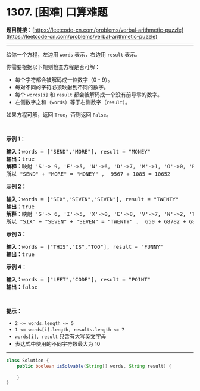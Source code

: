 # 1307. [困难] 口算难题

**题目链接：**[https://leetcode-cn.com/problems/verbal-arithmetic-puzzle](https://leetcode-cn.com/problems/verbal-arithmetic-puzzle)

---

<div class="content__1Y2H">
 <div class="notranslate">
  <p>给你一个方程，左边用&nbsp;<code>words</code>&nbsp;表示，右边用&nbsp;<code>result</code> 表示。</p> 
  <p>你需要根据以下规则检查方程是否可解：</p> 
  <ul> 
   <li>每个字符都会被解码成一位数字（0 - 9）。</li> 
   <li>每对不同的字符必须映射到不同的数字。</li> 
   <li>每个 <code>words[i]</code> 和 <code>result</code>&nbsp;都会被解码成一个没有前导零的数字。</li> 
   <li>左侧数字之和（<code>words</code>）等于右侧数字（<code>result</code>）。&nbsp;</li> 
  </ul> 
  <p>如果方程可解，返回&nbsp;<code>True</code>，否则返回&nbsp;<code>False</code>。</p> 
  <p>&nbsp;</p> 
  <p><strong>示例 1：</strong></p> 
  <pre class="language-text"><strong>输入：</strong>words = ["SEND","MORE"], result = "MONEY"
<strong>输出：</strong>true
<strong>解释：</strong>映射 'S'-&gt; 9, 'E'-&gt;5, 'N'-&gt;6, 'D'-&gt;7, 'M'-&gt;1, 'O'-&gt;0, 'R'-&gt;8, 'Y'-&gt;'2'
所以 "SEND" + "MORE" = "MONEY" ,  9567 + 1085 = 10652</pre> 
  <p><strong>示例 2：</strong></p> 
  <pre class="language-text"><strong>输入：</strong>words = ["SIX","SEVEN","SEVEN"], result = "TWENTY"
<strong>输出：</strong>true
<strong>解释：</strong>映射 'S'-&gt; 6, 'I'-&gt;5, 'X'-&gt;0, 'E'-&gt;8, 'V'-&gt;7, 'N'-&gt;2, 'T'-&gt;1, 'W'-&gt;'3', 'Y'-&gt;4
所以 "SIX" + "SEVEN" + "SEVEN" = "TWENTY" ,  650 + 68782 + 68782 = 138214</pre> 
  <p><strong>示例 3：</strong></p> 
  <pre class="language-text"><strong>输入：</strong>words = ["THIS","IS","TOO"], result = "FUNNY"
<strong>输出：</strong>true
</pre> 
  <p><strong>示例 4：</strong></p> 
  <pre class="language-text"><strong>输入：</strong>words = ["LEET","CODE"], result = "POINT"
<strong>输出：</strong>false
</pre> 
  <p>&nbsp;</p> 
  <p><strong>提示：</strong></p> 
  <ul> 
   <li><code>2 &lt;= words.length &lt;= 5</code></li> 
   <li><code>1 &lt;= words[i].length,&nbsp;results.length&nbsp;&lt;= 7</code></li> 
   <li><code>words[i], result</code>&nbsp;只含有大写英文字母</li> 
   <li>表达式中使用的不同字符数最大为&nbsp;10</li> 
  </ul> 
 </div>
</div>

---

```java
class Solution {
    public boolean isSolvable(String[] words, String result) {
        
    }
}
```
